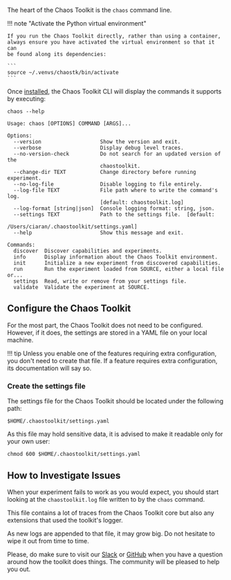 The heart of the Chaos Toolkit is the `chaos` command line.

!!! note "Activate the Python virtual environment"

    If you run the Chaos Toolkit directly, rather than using a container,
    always ensure you have activated the virtual environment so that it can
    be found along its dependencies:

    ```
    source ~/.venvs/chaostk/bin/activate
    ```

Once [installed](install.md), the Chaos Toolkit CLI will display the commands it supports 
by executing:

```
chaos --help
```
```
Usage: chaos [OPTIONS] COMMAND [ARGS]...

Options:
  --version                   Show the version and exit.
  --verbose                   Display debug level traces.
  --no-version-check          Do not search for an updated version of the
                              chaostoolkit.
  --change-dir TEXT           Change directory before running experiment.
  --no-log-file               Disable logging to file entirely.
  --log-file TEXT             File path where to write the command's log.
                              [default: chaostoolkit.log]
  --log-format [string|json]  Console logging format: string, json.
  --settings TEXT             Path to the settings file.  [default:
                              /Users/ciaran/.chaostoolkit/settings.yaml]
  --help                      Show this message and exit.

Commands:
  discover  Discover capabilities and experiments.
  info      Display information about the Chaos Toolkit environment.
  init      Initialize a new experiment from discovered capabilities.
  run       Run the experiment loaded from SOURCE, either a local file or...
  settings  Read, write or remove from your settings file.
  validate  Validate the experiment at SOURCE.
```

## Configure the Chaos Toolkit

For the most part, the Chaos Toolkit does not need to be configured.
However, if it does, the settings are stored in a YAML file on your local machine.

!!! tip
    Unless you enable one of the features requiring extra configuration,
    you don't need to create that file. If a feature requires extra configuration,
    its documentation will say so.

### Create the settings file

The settings file for the Chaos Toolkit should be located under the following
path:

```
$HOME/.chaostoolkit/settings.yaml
```

As this file may hold sensitive data, it is advised to make it readable only
for your own user:

```
chmod 600 $HOME/.chaostoolkit/settings.yaml
```

## How to Investigate Issues

When your experiment fails to work as you would expect, you should start
looking at the `chaostoolkit.log` file written to by the `chaos` command.

This file contains a lot of traces from the Chaos Toolkit core but also any
extensions that used the toolkit's logger.

As new logs are appended to that file, it may grow big. Do not hesitate to
wipe it out from time to time.

Please, do make sure to visit our [Slack][slack] or [GitHub][gh] when you have
a question around how the toolkit does things. The community will be pleased
to help you out.

[slack]: https://join.slack.com/t/chaostoolkit/shared_invite/zt-22c5isqi9-3YjYzucVTNFFVIG~Kzns8g
[gh]: https://github.com/chaostoolkit
